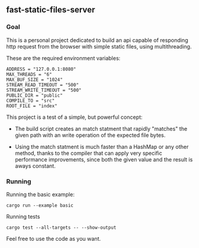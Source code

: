 ## fast-static-files-server

### Goal

This is a personal project dedicated to build an api capable of responding http request from the browser with simple static files, using multithreading.

These are the required environment variables:

    ADDRESS = "127.0.0.1:8080"
    MAX_THREADS = "6"
    MAX_BUF_SIZE = "1024"
    STREAM_READ_TIMEOUT = "500"
    STREAM_WRITE_TIMEOUT = "500"
    PUBLIC_DIR = "public"
    COMPILE_TO = "src"
    ROOT_FILE = "index"

This project is a test of a simple, but powerful concept:

- The build script creates an match statment that rapidly "matches" the given path with an write operation of the expected file bytes.

- Using the match statment is much faster than a HashMap or any other method, thanks to the compiler that can apply very specific performance improvements, since both the given value and the result is aways constant.

### Running

Running the basic example:

    cargo run --example basic

Running tests

    cargo test --all-targets -- --show-output

Feel free to use the code as you want.
